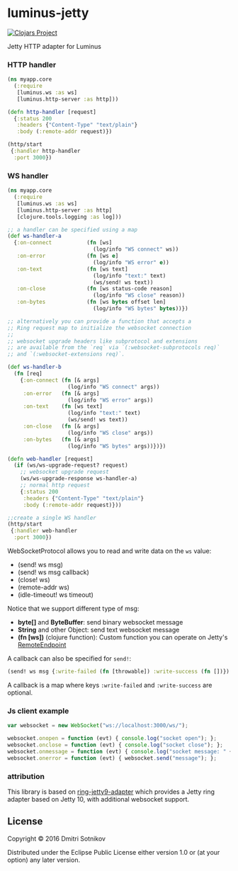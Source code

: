 # luminus-jetty

[![Clojars Project](https://img.shields.io/clojars/v/luminus-jetty.svg)](https://clojars.org/luminus-jetty)

Jetty HTTP adapter for Luminus

### HTTP handler

```clojure
(ns myapp.core
  (:require
   [luminus.ws :as ws]
   [luminus.http-server :as http]))

(defn http-handler [request]
  {:status 200
   :headers {"Content-Type" "text/plain"}
   :body (:remote-addr request)})

(http/start
 {:handler http-handler
  :port 3000})
```

### WS handler

```clojure
(ns myapp.core
  (:require
   [luminus.ws :as ws]
   [luminus.http-server :as http]
   [clojure.tools.logging :as log]))

;; a handler can be specified using a map
(def ws-handler-a
  {:on-connect           (fn [ws]
                           (log/info "WS connect" ws))
   :on-error             (fn [ws e]
                           (log/info "WS error" e))
   :on-text              (fn [ws text]
                           (log/info "text:" text)
                           (ws/send! ws text))
   :on-close             (fn [ws status-code reason]
                           (log/info "WS close" reason))
   :on-bytes             (fn [ws bytes offset len]
                           (log/info "WS bytes" bytes))})

;; alternatively you can provide a function that accepts a
;; Ring request map to initialize the websocket connection
;;
;; websocket upgrade headers like subprotocol and extensions
;; are available from the `req` via `(:websocket-subprotocols req)`
;; and `(:websocket-extensions req)`.

(def ws-handler-b
  (fn [req]
    {:on-connect (fn [& args]
                   (log/info "WS connect" args))
     :on-error   (fn [& args]
                   (log/info "WS error" args))
     :on-text    (fn [ws text]
                   (log/info "text:" text)
                   (ws/send! ws text))
     :on-close   (fn [& args]
                   (log/info "WS close" args))
     :on-bytes   (fn [& args]
                   (log/info "WS bytes" args))})})

(defn web-handler [request]
  (if (ws/ws-upgrade-request? request)
    ;; websocket upgrade request
    (ws/ws-upgrade-response ws-handler-a)
    ;; normal http request
    {:status 200
     :headers {"Content-Type" "text/plain"}
     :body (:remote-addr request)}))

;;create a single WS handler
(http/start
 {:handler web-handler
  :port 3000})
```

WebSocketProtocol allows you to read and write data on the `ws` value:

* (send! ws msg)
* (send! ws msg callback)
* (close! ws)
* (remote-addr ws)
* (idle-timeout! ws timeout)

Notice that we support different type of msg:

* **byte[]** and **ByteBuffer**: send binary websocket message
* **String** and other Object: send text websocket message
* **(fn [ws])** (clojure function): Custom function you can operate on
  Jetty's [RemoteEndpoint](http://download.eclipse.org/jetty/stable-9/apidocs/org/eclipse/jetty/websocket/api/RemoteEndpoint.html)

A callback can also be specified for `send!`:

```clojure
(send! ws msg {:write-failed (fn [throwable]) :write-success (fn [])})
```

A callback is a map where keys `:write-failed` and `:write-success` are optional.

### Js client example

```javascript
var websocket = new WebSocket("ws://localhost:3000/ws/");

websocket.onopen = function (evt) { console.log("socket open"); };
websocket.onclose = function (evt) { console.log("socket close"); };
websocket.onmessage = function (evt) { console.log("socket message: " + evt.data); };
websocket.onerror = function (evt) { websocket.send("message"); };
```

### attribution

This library is based on
[ring-jetty9-adapter](https://github.com/sunng87/ring-jetty9-adapter)
which provides a Jetty ring adapter based on Jetty 10, with additional
websocket support.

## License

Copyright © 2016 Dmitri Sotnikov

Distributed under the Eclipse Public License either version 1.0 or (at your option) any later version.
